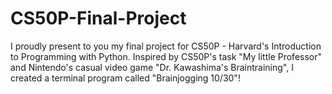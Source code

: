 # CS50P-Final-Project
I proudly present to you my final project for CS50P - Harvard's Introduction to Programming with Python. Inspired by CS50P's task "My little Professor" and Nintendo's casual video game "Dr. Kawashima's Braintraining", I created a terminal program called "Brainjogging 10/30"!
